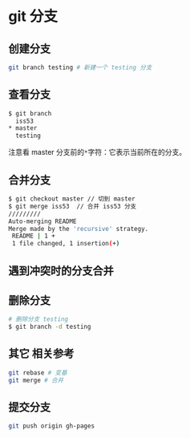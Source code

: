 # git 分支

## 创建分支

```bash
git branch testing # 新建一个 testing 分支
```

## 查看分支

```bash
$ git branch
  iss53
* master
  testing
```

注意看 master 分支前的`*`字符：它表示当前所在的分支。

## 合并分支

```bash
$ git checkout master // 切到 master
$ git merge iss53  // 合并 iss53 分支
/////////
Auto-merging README
Merge made by the 'recursive' strategy.
 README | 1 +
 1 file changed, 1 insertion(+)
```

## 遇到冲突时的分支合并

## 删除分支

```bash
# 删除分支 testing
$ git branch -d testing
```

## 其它 相关参考

```bash
git rebase # 变基
git merge # 合并
```

## 提交分支

```bash
git push origin gh-pages
```
